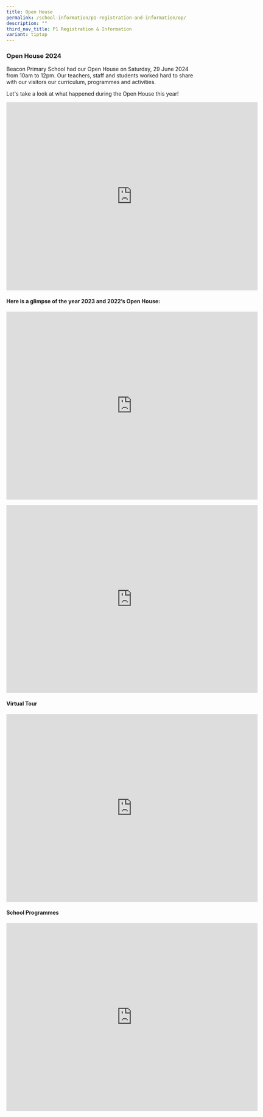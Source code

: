 ```yaml
---
title: Open House
permalink: /school-information/p1-registration-and-information/op/
description: ""
third_nav_title: P1 Registration & Information
variant: tiptap
---
```

<h3>Open House 2024</h3>
<p>Beacon Primary School had our Open House on Saturday, 29 June 2024 from
10am to 12pm. Our teachers, staff and students worked hard to share with
our visitors our curriculum, programmes and activities.</p>
<p>Let's take a look at what happened during the Open House this year!</p>
<div class="iframe-wrapper">
<iframe height="494" width="660" allowfullscreen="true" frameborder="0" src="https://www.youtube.com/embed/D2B3y-9fRFg?si=Br9j33knt_OjtWr4"></iframe>
</div>
<h4>Here is a glimpse of the year 2023 and 2022’s Open House:</h4>
<div class="iframe-wrapper">
<iframe height="494" width="660" allowfullscreen="true" frameborder="0" src="https://www.youtube.com/embed/1ZYl_RY_NpU"></iframe>
</div>
<p></p>
<div class="iframe-wrapper">
<iframe height="494" width="660" allowfullscreen="true" frameborder="0" src="https://www.youtube.com/embed/oUsRnyaiees?si=7QvjN2Gx3RAjDnV3"></iframe>
</div>
<h4>Virtual Tour</h4>
<div class="iframe-wrapper">
<iframe height="494" width="660" allowfullscreen="true" frameborder="0" src="https://www.youtube.com/embed/tAg7pU77E7U"></iframe>
</div>
<h4>School Programmes</h4>
<div class="iframe-wrapper">
<iframe height="494" width="660" allowfullscreen="true" frameborder="0" src="https://www.youtube.com/embed/KktiPK-XNE4"></iframe>
</div>
<p></p>